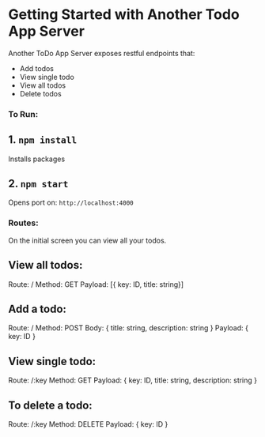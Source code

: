 # Getting Started with Another Todo App Server

Another ToDo App Server exposes restful endpoints that:

- Add todos
- View single todo
- View all todos
- Delete todos

### To Run:

## 1. `npm install`

Installs packages

## 2. `npm start`

Opens port on: `http://localhost:4000`

### Routes:

On the initial screen you can view all your todos.

## View all todos:

Route: /
Method: GET
Payload: [{ key: ID, title: string}]

## Add a todo:

Route: /
Method: POST
Body: { title: string, description: string }
Payload: { key: ID }

## View single todo:

Route: /:key
Method: GET
Payload: { key: ID, title: string, description: string }

## To delete a todo:

Route: /:key
Method: DELETE
Payload: { key: ID }
